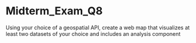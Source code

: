 # Midterm_Exam_Q8
Using your choice of a geospatial API, create a web map that visualizes at least two datasets of your choice and includes an analysis component
